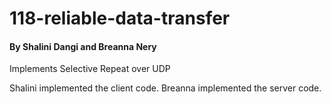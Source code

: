# 118-reliable-data-transfer

#### By Shalini Dangi and Breanna Nery

Implements Selective Repeat over UDP 

Shalini implemented the client code. 
Breanna implemented the server code.